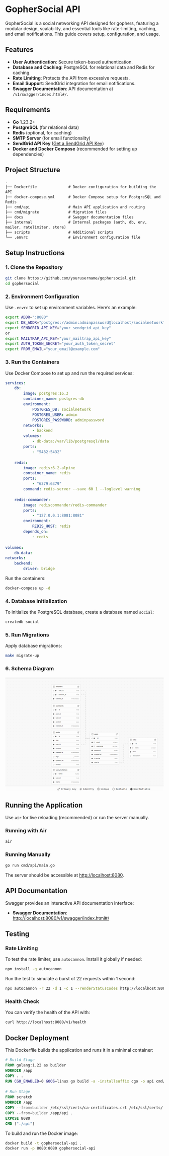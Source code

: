 # GopherSocial API

GopherSocial is a social networking API designed for gophers, featuring a modular design, scalability, and essential tools like rate-limiting, caching, and email notifications. This guide covers setup, configuration, and usage.

## Features

- **User Authentication**: Secure token-based authentication.
- **Database and Caching**: PostgreSQL for relational data and Redis for caching.
- **Rate Limiting**: Protects the API from excessive requests.
- **Email Support**: SendGrid integration for email notifications.
- **Swagger Documentation**: API documentation at `/v1/swagger/index.html#/`.

## Requirements

- **Go** 1.23.2+
- **PostgreSQL** (for relational data)
- **Redis** (optional, for caching)
- **SMTP Server** (for email functionality)
- **SendGrid API Key** ([Get a SendGrid API Key](https://sendgrid.com/docs/ui/account-and-settings/api-keys/))
- **Docker and Docker Compose** (recommended for setting up dependencies)

## Project Structure

```plaintext
.
├── Dockerfile              # Docker configuration for building the API
├── docker-compose.yml      # Docker Compose setup for PostgreSQL and Redis
├── cmd/api                 # Main API application and routing
├── cmd/migrate             # Migration files
├── docs                    # Swagger documentation files
├── internal                # Internal packages (auth, db, env, mailer, ratelimiter, store)
├── scripts                 # Additional scripts
└── .envrc                  # Environment configuration file
```

## Setup Instructions

### 1. Clone the Repository

```bash
git clone https://github.com/yourusername/gophersocial.git
cd gophersocial
```

### 2. Environment Configuration

Use `.envrc` to set up environment variables. Here’s an example:

```bash
export ADDR=":8080"
export DB_ADDR="postgres://admin:adminpassword@localhost/socialnetwork?sslmode=disable"
export SENDGRID_API_KEY="your_sendgrid_api_key"
or 
export MAILTRAP_API_KEY="your_mailtrap_api_key"
export AUTH_TOKEN_SECRET="your_auth_token_secret"
export FROM_EMAIL="your_email@example.com"
```

### 3. Run the Containers

Use Docker Compose to set up and run the required services:

```yaml
services:
    db:
        image: postgres:16.3
        container_name: postgres-db
        environment:
            POSTGRES_DB: socialnetwork
            POSTGRES_USER: admin
            POSTGRES_PASSWORD: adminpassword
        networks:
            - backend
        volumes:
            - db-data:/var/lib/postgresql/data
        ports:
            - "5432:5432"

    redis:
        image: redis:6.2-alpine
        container_name: redis
        ports:
            - "6379:6379"
        command: redis-server --save 60 1 --loglevel warning

    redis-commander:
        image: rediscommander/redis-commander
        ports:
            - "127.0.0.1:8081:8081"
        environment:
            REDIS_HOST: redis
        depends_on:
            - redis

volumes:
    db-data:
networks:
    backend:
        driver: bridge
```

Run the containers:

```bash
docker-compose up -d
```

### 4. Database Initialization

To initialize the PostgreSQL database, create a database named `social`:

```bash
createdb social
```

### 5. Run Migrations

Apply database migrations:

```bash
make migrate-up
```

### 6. Schema Diagram

![Database Schema](/schema.png)



## Running the Application

Use `air` for live reloading (recommended) or run the server manually.

### Running with Air

```bash
air
```

### Running Manually

```bash
go run cmd/api/main.go
```

The server should be accessible at [http://localhost:8080](http://localhost:8080).

## API Documentation

Swagger provides an interactive API documentation interface:

- **Swagger Documentation**: [http://localhost:8080/v1/swagger/index.html#/](http://localhost:8080/v1/swagger/index.html#/)

## Testing

### Rate Limiting

To test the rate limiter, use `autocannon`. Install it globally if needed:

```bash
npm install -g autocannon
```

Run the test to simulate a burst of 22 requests within 1 second:

```bash
npx autocannon -r 22 -d 1 -c 1 --renderStatusCodes http://localhost:8080/v1/health
```

### Health Check

You can verify the health of the API with:

```bash
curl http://localhost:8080/v1/health
```

## Docker Deployment

This Dockerfile builds the application and runs it in a minimal container:

```dockerfile
# Build Stage
FROM golang:1.22 as builder
WORKDIR /app
COPY . .
RUN CGO_ENABLED=0 GOOS=linux go build -a -installsuffix cgo -o api cmd/api/*.go

# Run Stage
FROM scratch
WORKDIR /app
COPY --from=builder /etc/ssl/certs/ca-certificates.crt /etc/ssl/certs/
COPY --from=builder /app/api .
EXPOSE 8080
CMD ["./api"]
```

To build and run the Docker image:

```bash
docker build -t gophersocial-api .
docker run -p 8080:8080 gophersocial-api
```
